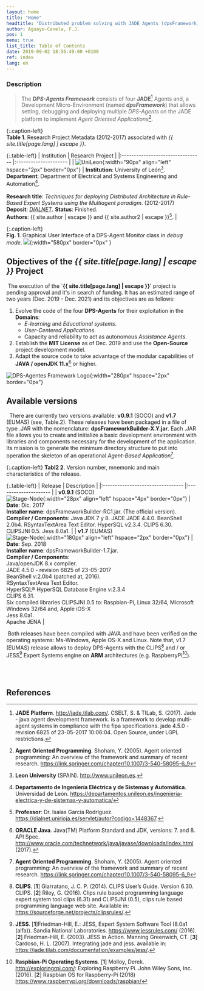 ```yaml
---
layout: home
title: "Home"
headtitle: "Distributed problem solving with JADE Agents (dpsFramework)"
author: Aguayo-Canela, F.J.
pos: 1 
menu: true
list_title: Table of Contents
date: 2019-09-02 18:56:49:00 +0100
ref: index
lang: en
---
```





### Description



>  The **_DPS-Agents Framework_** consists of four **JADE**[^TILAB] Agents and, a Development Micro-Environment (named **_dpsFramework_**) that allows setting, debugging and deploying multiple _DPS-Agents_ on the JADE platform to implement _Agent Oriented Applications_[^SHOHAM].



{:.caption-left}
<br>**Table 1**. Research Project Metadata (2012-2017) associated with _{{ site.title[page.lang] | escape }}_.

{:.table-left}
| Institution  | Research Project   | 
|:--------------------------------- |:--------------------- |
| ![UniLeon](/assets/images/marca-logo-color.jpg){:width="90px" align="left" hspace="2px"  border="0px"}  | **Institution**: University of León[^UNILEON]. <br>**Department**: Department of Electrical and Systems Engineering and Automation[^UNILEONDEPT].  <br> <br> **Research title**:  _Techniques for deploying Distributed Architecture in Rule-Based Expert Systems using the Multiagent paradigm_. (2012-2017) <br>**Deposit**: [_DIALNET_](https://dialnet.unirioja.es/servlet/tesis?codigo=124344). **Status**: Finished. <br>**Authors**: {{ site.author | escape }} and {{ site.author2 | escape }}[^IGARCIA].  | 



{:.caption-left}
<br>**Fig. 1**. Graphical User Interface of a DPS-Agent _Monitor_ class in _debug mode_.
![](/assets/images/psMonitorAgent00.png){:width="580px"  border="0px" }




## Objectives of the _{{ site.title[page.lang] | escape }}_ Project 

&nbsp;The execution of the `**{{ site.title[page.lang] | escape }}**' project is pending approval and it's in search of funding. It has an estimated range of two years (Dec. 2019 - Dec. 2021) and its objectives are as follows:

1. Evolve the code of the four **DPS-Agents** for their exploitation in the **Domains**:
   - _E-learning_ and _Educational systems_.
   - _User-Centered Applications_.
   - Capacity and reliability to act as autonomous _Assistance Agents_.
1. Establish the **MIT License** as of Dec. 2019 and use the **Open-Source** project development model.
1. Adapt the source code to take advantage of the modular capabilities of **JAVA / openJDK 11.x**[^ORACLE] or higher.


![DPS-Agentes Framework Logo](/assets/images/logo_dpsframework_bw.png){:width="280px"  hspace="2px"  border="0px"} 



## Available versions

&nbsp;&nbsp;There are currently two versions available: **v0.9.1** (SOCO) and **v1.7** (EUMAS) (see, Table.2). These releases have been packaged in a file of type .JAR with the nomenclature: **dpsFrameworkBuilder-X.Y.jar**. Each .JAR file allows you to create and initialize a basic development environment with libraries and components necessary for the development of the application. Its mission is to generate the minimum directory structure to put into operation the skeleton of an operational _Agent-Based Application_[^SHOHAM].


{:.caption-left}
**Tabl2 2**. Version number, mnemonic and main characteristics of the release.




{:.table-left}
| Release   | Description   | 
|:--------------------------------- |:--------------------- |
| **v0.9.1** (SOCO) <br>![Stage-Node](/assets/images/logoPsStageBussy.gif){:width="28px" align="left" hspace="4px"  border="0px"}   | **Date**: Dic. 2017<br>**Installer name**: dpsFrameworkBuilder-RC1.jar. (The official version).<br> **Compiler / Components**: Java JDK 7 y 8. JADE JADE 4.4.0. BeanShell 2.0b4. RSyntaxTextArea Text Editor. HyperSQL v2.3.4. CLIPS 6.30. CLIPSJNI 0.5. Jess 8.0a1.  | 
| **v1.7** (EUMAS) <br>  ![Stage-Node](/assets/images/logo_dpsframework_bw.png){:width="180px" align="left" hspace="2px"  border="0px"} | **Date**: Sep. 2018<br>**Installer name**: dpsFrameworkBuilder-1.7.jar.<br> **Compiler / Components**: <br>Java/openJDK 8.x compiler.<br>JADE 4.5.0 - revision 6825 of 23-05-2017  <br>BeanShell v:2.0b4 (patched at, 2016). <br>RSyntaxTextArea Text Editor. <br>HyperSQL® HyperSQL Database Engine v:2.3.4 <br>CLIPS 6.31. <br>Six compiled libraries CLIPSJNI 0.5 to: Raspbian-Pi, Linux 32/64, Microsoft Windows 32/64 and, Apple iOS-X <br>Jess 8.0a1.<br>Apache JENA | 


    
&nbsp;Both releases have been compiled with JAVA and have been verified on the operating systems: Ms-Windows, Apple OS-X and Linux. Note that, v1.7 (EUMAS) release allows to deploy DPS-Agents with the CLIPS[^CLIPS] and / or JESS[^JESS] Expert Systems engine on **ARM** architectures (e.g. RaspberryPI[^PI]).



<br>



<br>



## References


[^TILAB]: **JADE Platform**. <http://jade.tilab.com/>. CSELT, S. & TILab, S. (2017). Jade - java agent development framework. is a framework to develop multi-agent systems in compliance with the fipa specifications. jade 4.5.0 - revision 6825 of 23-05-2017 10:06:04. Open Source, under LGPL restrictions.

[^SHOHAM]: **Agent Oriented Programming**. Shoham, Y. (2005). Agent oriented programming: An overview of the framework and summary of recent research. <https://link.springer.com/chapter/10.1007/3-540-58095-6_9>


[^FIPA]: **FIPA IP**. [FIPA00025] FIPA Interaction Protocol Library Specification. Foundation for Intelligent Physical Agents, 2002. <http://www.fipa.org/specs/fipa00025/> 



[^HSQL]: **HyperSQL**: HSQLDB - 100% Java Database. <http://hsqldb.org/>



[^WOOL]: **Multi-Agent Systems**. [**1**] Wooldridge, M. (2002). An Introduction to Multi-Agent Systems. John Wiley & Sons Ltd. [**2**] Ishida, T. (1994). Parallel, distributed and multiagent production systems. Springer-Verlag Berlin. [**3**] Ishida, T. (1995). Parallel, distributed and multi-agent production systems: a research foundation for distributed artificial intelligence. In ICMAS (pp. 416–422). [**4**] Mas, Ana. (2005). Agentes Software y Sistemas Multiagente. Conceptos, Arquitecturas y Aplicaciones. Prentice Hall.



[^PI]: **Raspbian-Pi Operating Systems**. [**1**] Molloy, Derek. <http://exploringrpi.com/>: Exploring Raspberry Pi. John Wiley Sons, Inc. (2016). [**2**] Raspbian OS for Raspberry-Pi (2018) <https://www.raspberrypi.org/downloads/raspbian/>


[^ORACLE]: **ORACLE Java**. Java(TM) Platform Standard and JDK, versions: 7. and 8. API Spec. <http://www.oracle.com/technetwork/java/javase/downloads/index.html> (2017).


[^PROTEGEE]: **Protégé software**. [**1**] Protégé Community, D. T. & Stanford University, S. o. M. (2014). Protégé,A free, open-source ontology editor and framework for building intelligent systems. Stanford Center for Biomedical Informatics Research (BMIR), Stanford University. Stanford, California 94305. [**2**] Eriksson, H. (2003). Using jesstab to integrate protégé and jess. IEEE Intelligent Systems, 18(2), 43–50. [**3**] Hoffman, O., Bellifemine, F., & Friedman-Hill, E. (2001). Software: Jadejessprotege, package example for closer integration of jade with jess, optionally also with protege. Available in: <https://jade.tilab.com/documentation/examples/jadejessprotege>


[^GITREPO]: **_dpsFramework_ GitHub Repositories**. <https://github.com/dpsframework>




[^CLIPS]: **CLIPS**. [**1**] Giarratano, J. C. P. (2014). CLIPS User’s Guide. Version 6.30. CLIPS.  [**2**] Riley, G. (2016). Clips rule based programming language expert system tool clips (6.31) and CLIPSJNI (0.5), clips rule based programming language web site. Available in: <https://sourceforge.net/projects/clipsrules/>.





[^JESS]: **JESS**.  [**1**]Friedman-Hill, E.: JESS, Expert System Software Tool (8.0a1 (alfa)). Sandia National Laboratories. <https://www.jessrules.com/> (2016). [**2**] Friedman-Hill, E. (2003). JESS in Action. Manning Greenwich, CT. [**3**] Cardoso, H. L. (2007). Integrating jade and jess. available in: <https://jade.tilab.com/documentation/examples/jess/>.




[^PROLOG]: **Prolog Language**. [**1**] Merritt, D. (2012). Building expert systems in Prolog. Springer Science & Business Media. [**2**]  SWI-Prolog <https://www.swi-prolog.org/>. [**3**] Fred Dushin and J. Wielemaker. University of Amsterdam. JPL.pl Java Interface. A Java interface for SWI-Prolog.




[^UNILEON]: **Leon University** (SPAIN). <http://www.unileon.es>.




[^TESIS]: **PhD Thesis**. Aguayo, F.J., García I. (2017) Deploying production systems on distributed using the Multi-Agent paradigm: applied techniques. <https://dialnet.unirioja.es/servlet/tesis?codigo=124344> Department of Electrical and Systems Engineering and Automation. Leon University (SPAIN).




[^BEANSHEL]: **BeanShell**. [**1**] Niemeyer, P.: Lightweight Scripting for Java. <http://www.beanshell.org/> (2014). [**2**] Nick Lombard, BeanShell at GitHub <https://github.com/beanshell/beanshell>. 





[^RSYNTAX]: **RSyntaxTexArea**. A syntax highlighting, code folding text editor for Java Swing applications. . <https://github.com/bobbylight/RSyntaxTextArea/> (2017).
[^FIPAACL]: **FIPA ACL**. [FIPA00008] FIPA Agent Communication Language Specification. Foundation for Intelligent Physical Agents, 2000. <http://www.fipa.org/specs/fipa00008/>





[^RAZON]: **Ontologies Reasoner**. [**1**] Luger, G. & Chakrabarti, C. (2011). Knowledge-based probabilistic reasoning from expert systems to graphical models: Report <https://citeseerx.ist.psu.edu/viewdoc/summary?doi=10.1.1.157.9652>. [**2**] Meditskos, G. & Bassiliades, N. (2011). Clips–owl: A framework for providing object-oriented extensional ontology queries in a production rule engine. Data & Knowledge Engineering, 70(7), 661–681. Report <https://www.sciencedirect.com/science/article/pii/S0169023X11000577> [**3**] Meditskos, G. & Bassiliades, N. (2008). A rule-based object-oriented owl reasoner. Knowledge and Data Engineering, IEEE Transactions on, 20(3), 397–410. Report <https://ieeexplore.ieee.org/document/4378372>. 



[^CPLUS]: **The C++ Programming Language**. Bjarne Stroustrup (2000). 3rd Addison-Wesley Longman Publishing Co., Inc. Boston, MA, USA. <https://dl.acm.org/citation.cfm?id=518791>.



[^YELLOW]: **Yellow pages JADE Service**. [**1**] Bellifemine, F.L., Caire, G., Greenwood, D.: Developing Multi-Agent Systems with JADE. Wiley Series in Agent Technology. (2007). [**2**] Cancedda, P. & Caire, G. (2010). JADE Tutorial Creating Ontologies by means of the Bean-Ontology Class, volume 15-April-2010 - JADE 4.0. Telecom Italia S.p.A. [**3**] Yellow Pages examples: <https://jade.tilab.com/documentation/examples/yellow-pages/>



[^IGARCIA]: **Professor**: Dr. Isaías García Rodríguez. <https://dialnet.unirioja.es/servlet/autor?codigo=1448367>.


[^RUSSELL]: **Inteligencia Artificial: un enfoque moderno**. Russell, S.J. and Norvig P. 2nd Edition (2004). Pearson Prentice Hall.


[^UNILEONDEPT]: **Departamento de Ingeniería Eléctrica y de Sistemas y Automática**. Universidad de León. <https://departamentos.unileon.es/ingenieria-electrica-y-de-sistemas-y-automatica/>




